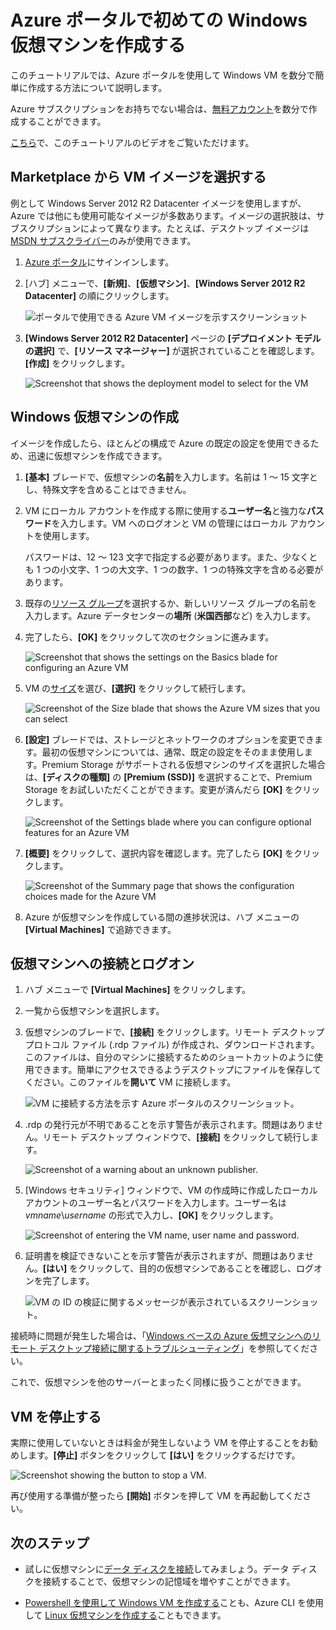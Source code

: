<properties
	pageTitle="初めての Windows VM の作成 | Microsoft Azure"
	description="Azure ポータルを使用して初めての Windows 仮想マシンを作成する方法について説明します。"
	keywords="Windows 仮想マシン, 仮想マシンの作成, 仮想コンピューター, 仮想マシンの設定"
	services="virtual-machines-windows"
	documentationCenter=""
	authors="cynthn"
	manager="timlt"
	editor=""
	tags="azure-resource-manager"/>
<tags
	ms.service="virtual-machines-windows"
	ms.workload="infrastructure-services"
	ms.tgt_pltfrm="vm-windows"
	ms.devlang="na"
	ms.topic="hero-article"
	ms.date="06/07/2016"
	ms.author="cynthn"/>

# Azure ポータルで初めての Windows 仮想マシンを作成する

このチュートリアルでは、Azure ポータルを使用して Windows VM を数分で簡単に作成する方法について説明します。

Azure サブスクリプションをお持ちでない場合は、[無料アカウント](https://azure.microsoft.com/free/)を数分で作成することができます。

[こちら](https://channel9.msdn.com/Blogs/Azure-Documentation-Shorts/Create-A-Virtual-Machine-Running-Windows-In-The-Azure-Preview-Portal)で、このチュートリアルのビデオをご覧いただけます。


## Marketplace から VM イメージを選択する

例として Windows Server 2012 R2 Datacenter イメージを使用しますが、Azure では他にも使用可能なイメージが多数あります。イメージの選択肢は、サブスクリプションによって異なります。たとえば、デスクトップ イメージは [MSDN サブスクライバー](https://azure.microsoft.com/pricing/member-offers/msdn-benefits-details/?WT.mc_id=A261C142F)のみが使用できます。

1. [Azure ポータル](https://portal.azure.com)にサインインします。

2. [ハブ] メニューで、**[新規]**、**[仮想マシン]**、**[Windows Server 2012 R2 Datacenter]** の順にクリックします。

	![ポータルで使用できる Azure VM イメージを示すスクリーンショット](./media/virtual-machines-windows-hero-tutorial/marketplace-new.png)


3. **[Windows Server 2012 R2 Datacenter]** ページの **[デプロイメント モデルの選択]** で、**[リソース マネージャー]** が選択されていることを確認します。**[作成]** をクリックします。

	![Screenshot that shows the deployment model to select for the VM](./media/virtual-machines-windows-hero-tutorial/deployment-model.png)

## Windows 仮想マシンの作成

イメージを作成したら、ほとんどの構成で Azure の既定の設定を使用できるため、迅速に仮想マシンを作成できます。

1. **[基本]** ブレードで、仮想マシンの**名前**を入力します。名前は 1 ～ 15 文字とし、特殊文字を含めることはできません。

2. VM にローカル アカウントを作成する際に使用する**ユーザー名**と強力な**パスワード**を入力します。VM へのログオンと VM の管理にはローカル アカウントを使用します。

	パスワードは、12 ～ 123 文字で指定する必要があります。また、少なくとも 1 つの小文字、1 つの大文字、1 つの数字、1 つの特殊文字を含める必要があります。


3. 既存の[リソース グループ](../resource-group-overview.md#resource-groups)を選択するか、新しいリソース グループの名前を入力します。Azure データセンターの**場所** (**米国西部**など) を入力します。

4. 完了したら、**[OK]** をクリックして次のセクションに進みます。

	![Screenshot that shows the settings on the Basics blade for configuring an Azure VM](./media/virtual-machines-windows-hero-tutorial/basics-blade.png)

	
5. VM の[サイズ](virtual-machines-windows-sizes.md)を選び、**[選択]** をクリックして続行します。

	![Screenshot of the Size blade that shows the Azure VM sizes that you can select](./media/virtual-machines-windows-hero-tutorial/size-blade.png)

6. **[設定]** ブレードでは、ストレージとネットワークのオプションを変更できます。最初の仮想マシンについては、通常、既定の設定をそのまま使用します。Premium Storage がサポートされる仮想マシンのサイズを選択した場合は、**[ディスクの種類]** の **[Premium (SSD)]** を選択することで、Premium Storage をお試しいただくことができます。変更が済んだら **[OK]** をクリックします。

	![Screenshot of the Settings blade where you can configure optional features for an Azure VM](./media/virtual-machines-windows-hero-tutorial/settings-blade.png)

7. **[概要]** をクリックして、選択内容を確認します。完了したら **[OK]** をクリックします。

	![Screenshot of the Summary page that shows the configuration choices made for the Azure VM](./media/virtual-machines-windows-hero-tutorial/summary-blade.png)

8. Azure が仮想マシンを作成している間の進捗状況は、ハブ メニューの **[Virtual Machines]** で追跡できます。


## 仮想マシンへの接続とログオン

1.	ハブ メニューで **[Virtual Machines]** をクリックします。

2.	一覧から仮想マシンを選択します。

3. 仮想マシンのブレードで、**[接続]** をクリックします。リモート デスクトップ プロトコル ファイル (.rdp ファイル) が作成され、ダウンロードされます。このファイルは、自分のマシンに接続するためのショートカットのように使用できます。簡単にアクセスできるようデスクトップにファイルを保存してください。このファイルを**開いて** VM に接続します。

	![VM に接続する方法を示す Azure ポータルのスクリーンショット。](./media/virtual-machines-windows-hero-tutorial/connect.png)

4. .rdp の発行元が不明であることを示す警告が表示されます。問題はありません。リモート デスクトップ ウィンドウで、**[接続]** をクリックして続行します。

	![Screenshot of a warning about an unknown publisher.](./media/virtual-machines-windows-hero-tutorial/rdp-warn.png)

5. [Windows セキュリティ] ウィンドウで、VM の作成時に作成したローカル アカウントのユーザー名とパスワードを入力します。ユーザー名は *vmname*&#92;*username* の形式で入力し、**[OK]** をクリックします。

	![Screenshot of entering the VM name, user name and password.](./media/virtual-machines-windows-hero-tutorial/credentials.png)
 	
6.	証明書を検証できないことを示す警告が表示されますが、問題はありません。**[はい]** をクリックして、目的の仮想マシンであることを確認し、ログオンを完了します。

	![VM の ID の検証に関するメッセージが表示されているスクリーンショット。](./media/virtual-machines-windows-hero-tutorial/cert-warning.png)


接続時に問題が発生した場合は、「[Windows ベースの Azure 仮想マシンへのリモート デスクトップ接続に関するトラブルシューティング](virtual-machines-windows-troubleshoot-rdp-connection.md)」を参照してください。

これで、仮想マシンを他のサーバーとまったく同様に扱うことができます。

## VM を停止する

実際に使用していないときは料金が発生しないよう VM を停止することをお勧めします。**[停止]** ボタンをクリックして **[はい]** をクリックするだけです。

![Screenshot showing the button to stop a VM.](./media/virtual-machines-windows-hero-tutorial/stop-vm.png)
	
再び使用する準備が整ったら **[開始]** ボタンを押して VM を再起動してください。


## 次のステップ

* 試しに仮想マシンに[データ ディスクを接続](virtual-machines-windows-attach-disk-portal.md)してみましょう。データ ディスクを接続することで、仮想マシンの記憶域を増やすことができます。

* [Powershell を使用して Windows VM を作成する](virtual-machines-windows-ps-create.md)ことも、Azure CLI を使用して [Linux 仮想マシンを作成する](virtual-machines-linux-quick-create-cli.md)こともできます。

<!---HONumber=AcomDC_0608_2016-->